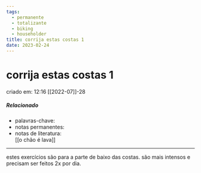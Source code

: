 ```yaml
---
tags:
  - permanente
  - totalizante
  - biking
  - householder
title: corrija estas costas 1
date: 2023-02-24
---
```


# corrija estas costas 1

criado em: 12:16 [[2022-07]]-28

##### Relacionado

- palavras-chave: 
- notas permanentes:
- notas de literatura:  
[[o chão é lava]]
---

estes exercícios são para a parte de baixo das costas. são mais intensos e precisam ser feitos 2x por dia.
